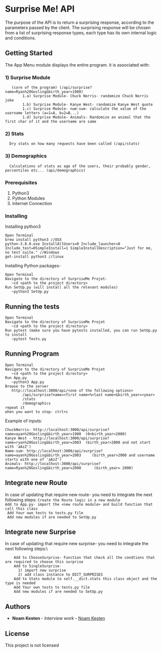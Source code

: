 # Surprise Me! API
The purpose of the API is to return a surprising response, according to the parameters passed by the client.
The surprising response will be chosen from a list of surprising response types, each type has its own internal logic and conditions.

## Getting Started

The App Menu module displays the entire program.
it is associated with:
   ### 1) Surprise Module 
       (core of the program) (/api/surprise?name=Ryan%20Gosling&birth_year=1980)
            1.a) Surprise Module- Chuck Norris- randomize Chuck Norris joke
            1.b) Surprise Module- Kanye West- randomize Kanye West quote
            1.c) Surprise Module- num-sum- calculate the value of the username letters (a=1=A, b=2=B...)
            1.d) Surprise Module- Animals- Randomize an animal that the first char of it and the username are same
   ### 2) Stats
      Dry stats on how many requests have been called (/api/stats)
   ### 3) Demographics
      Calculations of stats as age of the users, their probably gender, percentiles etc... (api/demographics)
    
    

### Prerequisites

   1)  Python3 
   2)  Python Modules 
   3)  Internet Connection
          

### Installing

Installing python3

```
Open Terminal 
brew install python3 //OSX
python-3.8.0.exe InstallAllUsers=0 Include_launcher=0 Include_test=0SimpleInstall=1 SimpleInstallDescription="Just for me, no test suite." //Windows
get-install python3 //linux
```

Installing Python packages-

```
Open Terminal
Navigate to the directory of SurpriseMe Projet-
   ~cd <path to the project directory>
Run SetUp.py (will install all the relevant modules)
   ~python3 SetUp.py

```



## Running the tests
```
Open Terminal
Navigate to the directory of SurpriseMe Projet
   ~cd <path to the project directory>
Run pytest (make sure you have pytests installed, you can run SetUp.py to install
   ~pytest Tests.py

```

## Running Program

```
Open Terminal
Navigate to the directory of SurpriseMe Projet
   ~cd <path to the project directory>
Run App.py 
   ~python3 App.py
Browse to the server
   http://localhost:3000/api/<one of the following options>
        /api/surprise?name=<first name>%<last name>&birth_year=<year>
        /stats
        /demographics
repeat it
when you want to stop- ctrl+c 
```
Example of inputs:
```
ChuckNorris- http://localhost:3000/api/surprise?name=ayan%20Gosling&birth_year=1980  (0<birth_year<2000)
Kanye West - http://localhost:3000/api/surprise?name=ryan%20Gosling&birth_year=2003  (birth_year>2000 and not start with 'aAzZ')
Name-sum- http://localhost:3000/api/surprise?name=ayan%20Gosling&birth_year=2003     (birth_year>2000 and username starts with one of 'aAzZ')
Animals- http://localhost:3000/api/surprise?name=Ryan%20Gosling&birth_year=2000      (birth_year= 2000)
```

## Integrate new Route
In case of updating that require new route- you need to integrate the next following steps:
``` Create the Route logic in a new module ``` \
``` Add to App.py- import the <new route module> and build function that call this class ``` \
``` Add Your own tests to tests.py file``` \
``` Add new modules if are needed to SetUp.py``` 

## Integrate new Surprise
In case of updating that require new surprise- you need to integrate the next following steps:\
``` Create the Surprise in a new module 
    Add to ChooseSurprise- Function that check all the condtions that are required to choose this surprise
    Add to SingleSurprise- 
      1) import new surprise 
      2) add class instance to DICT_SURPRISES
    Add to Stats module to self.__dict.stats this class object and the type is needed
    Add Your own tests to tests.py file
    Add new modules if are needed to SetUp.py
```





## Authors

* **Noam Kesten** - *Interview work* - [Noam Kesten](https://github.com/kestennoam)


## License

This project is not licensed



